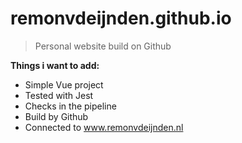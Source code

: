 # remonvdeijnden.github.io
> Personal website build on Github

**Things i want to add:**

- Simple Vue project
- Tested with Jest
- Checks in the pipeline
- Build by Github
- Connected to <a href="http://www.remonvdeijnden.nl">www.remonvdeijnden.nl</a>
